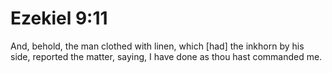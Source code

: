 # Ezekiel 9:11

And, behold, the man clothed with linen, which [had] the inkhorn by his side, reported the matter, saying, I have done as thou hast commanded me.